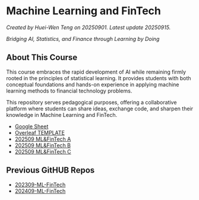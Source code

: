 # Machine Learning and FinTech  

*Created by Huei-Wen Teng on 20250901. Latest update 20250915.*

*Bridging AI, Statistics, and Finance through Learning by Doing*  

## About This Course  

This course embraces the rapid development of AI while remaining firmly rooted in the principles of statistical learning. It provides students with both conceptual foundations and hands-on experience in applying machine learning methods to financial technology problems.  

This repository serves pedagogical purposes, offering a collaborative platform where students can share ideas, exchange code, and sharpen their knowledge in Machine Learning and FinTech.  




- [Google Sheet](https://docs.google.com/spreadsheets/d/16vZL97FUH8cIE6eOh08TlufchqXW_5yMxyUyCmUBQvk/edit?usp=sharing)
- [Overleaf TEMPLATE](https://www.overleaf.com/read/gxnsffrpqgmj#145baa) 
- [202509 ML&FinTech A](https://www.overleaf.com/read/hfgyqvsyhxyj#985557)
- [202509 ML&FinTech B](https://www.overleaf.com/read/dwgbszjxdmrv#5f5535)
- [202509 ML&FinTech C](https://www.overleaf.com/read/tdgsdfvwfrbj#9212e0)

## Previous GitHUB Repos

- [202309-ML-FinTech](https://github.com/HWTeng-Teaching/202309-ML-and-FinTech)
- [202409-ML-FinTech](https://github.com/HWTeng-Teaching/202409-ML-FinTech)



